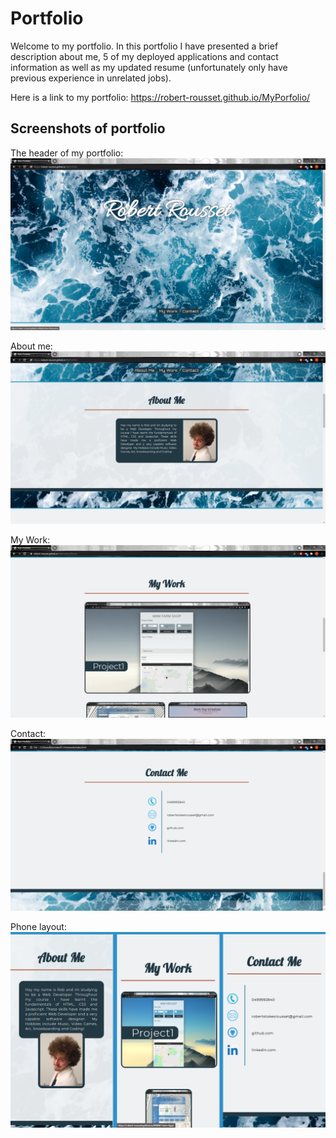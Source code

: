 # Portfolio

Welcome to my portfolio. In this portfolio I have presented a brief description about me, 5 of my deployed applications and contact information as well as my updated resume (unfortunately only have previous experience in unrelated jobs). 

Here is a link to my portfolio: https://robert-rousset.github.io/MyPorfolio/

## Screenshots of portfolio

The header of my portfolio: 
![Header](./Images/PortfolioScreenshots/Header.png)

About me:
![AboutMe](./Images/PortfolioScreenshots/AboutMe.png)

My Work:
![Work](./Images/PortfolioScreenshots/Work.png)

Contact:
![Contact](./Images/PortfolioScreenshots/Contact.png)

Phone layout: 
![Phone](./Images/PortfolioScreenshots/Phone.png)